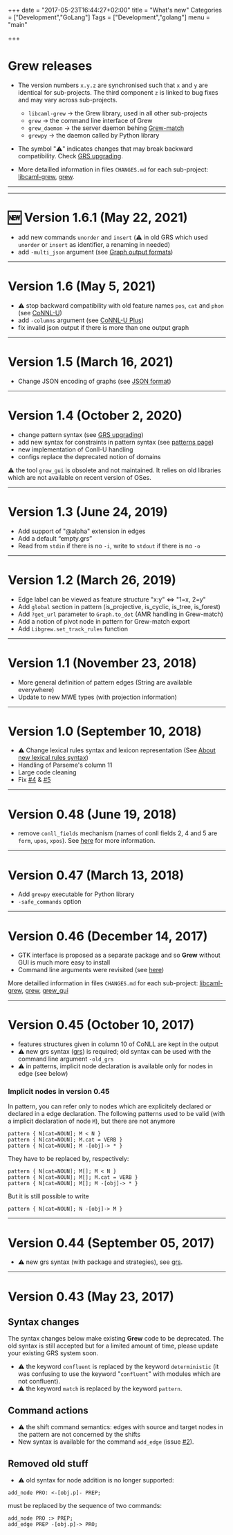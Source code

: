 +++
date = "2017-05-23T16:44:27+02:00"
title = "What's new"
Categories = ["Development","GoLang"]
Tags = ["Development","golang"]
menu = "main"

+++

# Grew releases

* The version numbers `x.y.z` are synchronised such that `x` and `y` are identical for sub-projects.
The third component `z` is linked to bug fixes and may vary across sub-projects.
  * `libcaml-grew` &rarr; the Grew library, used in all other sub-projects
  * `grew` &rarr; the command line interface of Grew
  * `grew_daemon` &rarr; the server daemon behing [Grew-match](http://match.grew.fr)
  * `grewpy` &rarr; the daemon called by Python library

* The symbol "⚠️" indicates changes that may break backward compatibility. Check [GRS upgrading](../../doc/upgrade).


* More detailled information in files `CHANGES.md` for each sub-project:
[libcaml-grew](https://gitlab.inria.fr/grew/libcaml-grew/blob/master/CHANGES.md),
[grew](https://gitlab.inria.fr/grew/grew/blob/master/CHANGES.md).

---
---

# :new: Version 1.6.1 (May 22, 2021)
  * add new commands `unorder` and `insert` (⚠️ in old GRS which used `unorder` or `insert` as identifier, a renaming in needed)
  * add `-multi_json` argument (see [Graph output formats](../../doc/graph/#graph-output-formats))

---

# Version 1.6 (May 5, 2021)
  * ⚠️ stop backward compatibility with old feature names `pos`, `cat` and `phon`  (see [CoNNL-U](../../doc/conllu#note-about-conll-feature-values))
  * add `-columns` argument (see [CoNNL-U Plus](../../doc/conllup#columns-declaration))
  * fix invalid json output if there is more than one output graph

---

# Version 1.5 (March 16, 2021)
  * Change JSON encoding of graphs (see [JSON format](../../doc/json))

---

# Version 1.4 (October 2, 2020)
  * change pattern syntax (see [GRS upgrading](../../doc/upgrade))
  * add new syntax for constraints in pattern syntax (see [patterns page](../../doc/pattern#additional-constraints))
  * new implementation of Conll-U handling
  * configs replace the deprecated notion of domains

:warning: the tool `grew_gui` is obsolete and not maintained. It relies on old libraries which are not available on recent version of OSes.

---

# Version 1.3 (June 24, 2019)
  * Add support of "@alpha" extension in edges
  * Add a default “empty.grs”
  * Read from `stdin` if there is no `-i`, write to `stdout` if there is no `-o`

---

# Version 1.2 (March 26, 2019)
  * Edge label can be viewed as feature structure "x:y" <=> "1=x, 2=y"
  * Add `global` section in pattern (is_projective, is_cyclic, is_tree, is_forest)
  * Add `?get_url` parameter to `Graph.to_dot` (AMR handling in Grew-match)
  * Add a notion of pivot node in pattern for Grew-match export
  * Add `Libgrew.set_track_rules` function


---

# Version 1.1 (November 23, 2018)
  * More general definition of pattern edges (String are available everywhere)
  * Update to new MWE types (with projection information)

---

# Version 1.0 (September 10, 2018)
  * :warning: Change lexical rules syntax and lexicon representation (See [About new lexical rules syntax](../doc/upgrade_old#new-lexical-rules-syntax))
  * Handling of Parseme's column 11
  * Large code cleaning
  * Fix [#4](https://gitlab.inria.fr/grew/grew/issues/4) & [#5](https://gitlab.inria.fr/grew/grew/issues/5)

---

# Version 0.48 (June 19, 2018)
 * remove `conll_fields` mechanism (names of conll fields 2, 4 and 5 are `form`, `upos`, `xpos`). See [here](../doc/conll#note-about-backward-compatibility) for more information.

---

# Version 0.47 (March 13, 2018)
 * Add `grewpy` executable for Python library
 * `-safe_commands` option


---

# Version 0.46 (December 14, 2017)

 * GTK interface is proposed as a separate package and so **Grew** without GUI is much more easy to install
 * Command line arguments were revisited (see [here](../usage/cli))

More detailled information in files `CHANGES.md` for each sub-project: [libcaml-grew](https://gitlab.inria.fr/grew/libcaml-grew/blob/master/CHANGES.md),
[grew](https://gitlab.inria.fr/grew/grew/blob/master/CHANGES.md),
[grew_gui](https://gitlab.inria.fr/grew/grew_gui/blob/master/CHANGES.md)

---

# Version 0.45 (October 10, 2017)

  * features structures given in column 10 of CoNLL are kept in the output
  * :warning: new grs syntax ([grs](../grs)) is required; old syntax can be used with the command line argument `-old_grs`
  * :warning: in patterns, implicit node declaration is available only for nodes in edge (see below)

### Implicit nodes in version 0.45
In pattern, you can refer only to nodes which are explicitely declared or declared in a edge declaration.
The following patterns used to be valid (with a implicit declaration of node `M`), but there are not anymore

```grew
pattern { N[cat=NOUN]; M < N }
pattern { N[cat=NOUN]; M.cat = VERB }
pattern { N[cat=NOUN]; M -[obj]-> * }
```

They have to be replaced by, respectively:
```grew
pattern { N[cat=NOUN]; M[]; M < N }
pattern { N[cat=NOUN]; M[]; M.cat = VERB }
pattern { N[cat=NOUN]; M[]; M -[obj]-> * }
```

But it is still possible to write
```grew
pattern { N[cat=NOUN]; N -[obj]-> M }
```


---

# Version 0.44 (September 05, 2017)
  * :warning: new grs syntax (with package and strategies), see [grs](../doc/grs).


---

# Version 0.43 (May 23, 2017)


## Syntax changes
The syntax changes below make existing **Grew** code to be deprecated.
The old syntax is still accepted but for a limited amount of time, please update your existing GRS system soon.

  * :warning: the keyword `confluent` is replaced by the keyword `deterministic` (it was confusing to use the keyword "`confluent`"  with modules which are not confluent).
  * :warning: the keyword `match` is replaced by the keyword `pattern`.

## Command actions
  * :warning: the shift command semantics: edges with source and target nodes in the pattern are not concerned by the shifts
  * New syntax is available for the command `add_edge` (issue [#2](https://gitlab.inria.fr/grew/libcaml-grew/issues/2)).

## Removed old stuff
  * :warning: old syntax for node addition is no longer supported:

~~~grew
add_node PRO: <-[obj.p]- PREP;
~~~

must be replaced by the sequence of two commands:

~~~grew
add_node PRO :> PREP;
add_edge PREP -[obj.p]-> PRO;
~~~